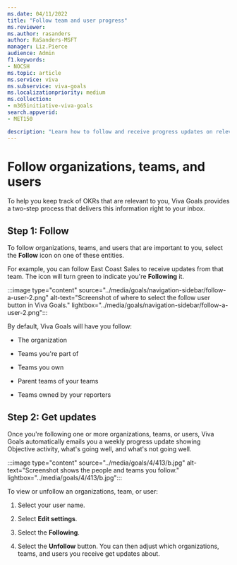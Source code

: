 ```yaml
---
ms.date: 04/11/2022
title: "Follow team and user progress"
ms.reviewer: 
ms.author: rasanders
author: RaSanders-MSFT
manager: Liz.Pierce
audience: Admin
f1.keywords:
- NOCSH
ms.topic: article
ms.service: viva
ms.subservice: viva-goals
ms.localizationpriority: medium
ms.collection:  
- m365initiative-viva-goals
search.appverid:
- MET150

description: "Learn how to follow and receive progress updates on relevant OKR articles."
---
```


# Follow organizations, teams, and users 

To help you keep track of OKRs that are relevant to you, Viva Goals provides a two-step process that delivers this information right to your inbox.

## Step 1: Follow

To follow organizations, teams, and users that are important to you, select the **Follow** icon on one of these entities.

For example, you can follow East Coast Sales to receive updates from that team. The icon will turn green to indicate you're **Following** it.

:::image type="content" source="../media/goals/navigation-sidebar/follow-a-user-2.png" alt-text="Screenshot of where to select the follow user button in Viva Goals." lightbox="../media/goals/navigation-sidebar/follow-a-user-2.png":::

By default, Viva Goals will have you follow:

- The organization

- Teams you're part of

- Teams you own

- Parent teams of your teams

- Teams owned by your reporters

## Step 2: Get updates

Once you're following one or more organizations, teams, or users, Viva Goals automatically emails you a weekly progress update showing Objective activity, what's going well, and what's not going well.

:::image type="content" source="../media/goals/4/413/b.jpg" alt-text="Screenshot shows the people and teams you follow." lightbox="../media/goals/4/413/b.jpg":::

To view or unfollow an organizations, team, or user:

1. Select your user name.

2. Select **Edit settings**.

3. Select the **Following**.

4. Select the **Unfollow** button. You can then adjust which organizations, teams, and users you receive get updates about.